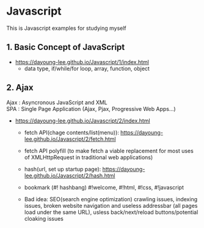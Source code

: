 # Javascript
This is Javascript examples for studying myself
## 1. Basic Concept of JavaScript
+ https://dayoung-lee.github.io/Javascript/1/index.html
  + data type, if/while/for loop, array, function, object
  
## 2. Ajax
Ajax : Asyncronous JavaScript and XML<br/>
SPA : Single Page Application (Ajax, Pjax, Progressive Web Apps...)
+ https://dayoung-lee.github.io/Javascript/2/index.html
  + fetch API(chage contents/list(menu)): https://dayoung-lee.github.io/Javascript/2/fetch.html 
  + fetch API polyfill (to make fetch a viable replacement for most uses of XMLHttpRequest in traditional web applications)
  + hash(url, set up startup page): https://dayoung-lee.github.io/Javascript/2/hash.html
  + bookmark (#! hashbang) #!welcome, #!html, #!css, #!javascript  
 
  + Bad idea: SEO(search engine optimization) crawling issues, indexing issues, broken website navigation and useless addressbar (all pages load under the same URL), usless back/next/reload buttons/potential cloaking issues 
